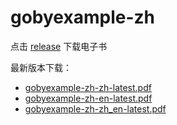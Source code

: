 # gobyexample-zh

点击 [release](https://github.com/pandoc-ebook/gobyexample-zh/releases) 下载电子书

最新版本下载：

- [gobyexample-zh-zh-latest.pdf](https://panbook.annhe.net/pub/gobyexample-zh-latest.pdf)
- [gobyexample-zh-en-latest.pdf](https://panbook.annhe.net/pub/gobyexample-zh-en-latest.pdf)
- [gobyexample-zh-zh_en-latest.pdf](https://panbook.annhe.net/pub/gobyexample-zh-zh_en-latest.pdf)